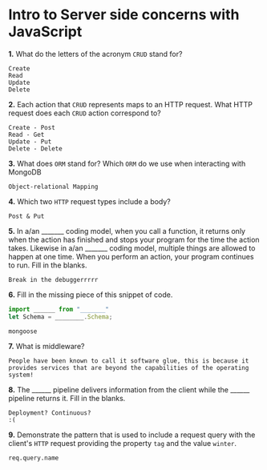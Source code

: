 # Intro to Server side concerns with JavaScript

**1.** What do the letters of the acronym `CRUD` stand for?
<!-- enter you answer in the space below -->
```
Create
Read
Update 
Delete
```
**2.** Each action that `CRUD` represents maps to an HTTP request. What HTTP request does each `CRUD` action correspond to?
<!-- enter you answer in the space below -->
```
Create - Post
Read - Get
Update - Put
Delete - Delete
```
**3.** What does `ORM` stand for? Which `ORM` do we use when interacting with MongoDB
<!-- enter you answer in the space below -->
```
Object-relational Mapping
```
**4.** Which two `HTTP` request types include a body?
<!-- enter you answer in the space below -->
```
Post & Put
```
**5.** In a/an _______ coding model, when you call a function, it returns only when the action has finished and stops your program for the time the action takes. Likewise in a/an _______ coding model, multiple things are allowed to happen at one time. When you perform an action, your program continues to run.  Fill in the blanks.
<!-- enter you answer in the space below -->
```
Break in the debuggerrrrr
```

**6.** Fill in the missing piece of this snippet of code.
```js
import ______ from "_______"
let Schema = ________.Schema;
```
<!-- enter you answer in the space below -->
```
mongoose
```
**7.** What is middleware?
<!-- enter you answer in the space below -->
```
People have been known to call it software glue, this is because it provides services that are beyond the capabilities of the operating system! 
```
**8.** The ______ pipeline delivers information from the client while the ______ pipeline returns it. Fill in the blanks. 
<!-- enter you answer in the space below -->
```
Deployment? Continuous? 
:( 

```
**9.** 
Demonstrate the pattern that is used to include a request query with the client's `HTTP` request providing the property `tag` and the value `winter`.
<!-- enter you answer in the space below -->
```
req.query.name
```